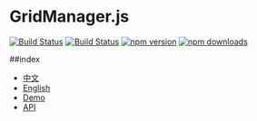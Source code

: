 # GridManager.js

[![Build Status](https://img.shields.io/travis/baukh789/GridManager.svg?style=flat-square)](https://travis-ci.org/baukh789/GridManager)
[![Build Status](https://travis-ci.org/baukh789/GridManager.svg?branch=master&style=flat-square)](https://travis-ci.org/baukh789/GridManager)
[![npm version](https://img.shields.io/npm/v/GridManager.svg?style=flat-square)](https://www.npmjs.com/package/GridManager)
[![npm downloads](https://img.shields.io/npm/dt/GridManager.svg?style=flat-square)](https://www.npmjs.com/package/GridManager)

##index
- [中文](./README-CN.md)
- [English](./README-EN.md)
- [Demo](http://www.lovejavascript.com/node_modules/GridManager/demo/index.html)
- [API](http://www.lovejavascript.com/#!plugIn/GridManager/index.html)
